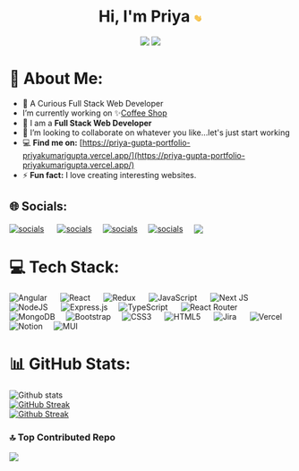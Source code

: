 <h1 align="center"> Hi, I'm Priya <img src="https://raw.githubusercontent.com/ABSphreak/ABSphreak/master/gifs/Hi.gif" width="3%"/> </h1> 
<p align="center"><img src="https://visitor-badge.laobi.icu/badge?page_id=Priya31Gupta.Priya31Gupta"> <img src="https://img.shields.io/github/followers/Priya31Gupta?label=Follow&style=social)](https://github.com/Priya31Gupta"></p>

# 💫 About Me:
- 🌱 A Curious  Full Stack Web Developer
- I’m currently working on ✨[Coffee Shop](https://github.com/Priya31Gupta/coffee-shop-fe)
- 🌟 I am a **Full Stack Web Developer**
- 👯 I’m looking to collaborate on whatever you like...let's just start working
- 💻 **Find me on:** [https://priya-gupta-portfolio-priyakumarigupta.vercel.app/](https://priya-gupta-portfolio-priyakumarigupta.vercel.app/)
- ⚡ **Fun fact:** I love creating interesting websites.
  
## 🌐 Socials:
<p>
  <a href="https://www.linkedin.com/in/priya-kumari-gupta/" target="blank"><img align="center" src="https://img.shields.io/badge/LinkedIn-0077B5?style=for-the-badge&logo=linkedin&logoColor=white" alt="socials"/></a> &nbsp;&nbsp;&nbsp;&nbsp;
 <a href="mailto:priyakumarigupta790@gmail.com" target="blank"><img align="center" src="https://img.shields.io/badge/priyakumarigupta790@gmail.com-D14836?style=for-the-badge&logo=gmail&logoColor=white" alt="socials"/></a>&nbsp;&nbsp;&nbsp;&nbsp;
<a href="https://twitter.com/Priya31g" target="blank"><img align="center" src="https://img.shields.io/badge/Priya31g-%231DA1F2.svg?style=for-the-badge&logo=Twitter&logoColor=white" alt="socials"/></a>&nbsp;&nbsp;&nbsp;&nbsp;
 <a href="https://github.com/Priya31Gupta" target="blank"><img align="center" src="https://img.shields.io/badge/github-%23121011.svg?style=for-the-badge&logo=github&logoColor=white" alt="socials"/></a>&nbsp;&nbsp;&nbsp;&nbsp;
 <a href="https://priya-gupta-portfolio.vercel.app/" target="blank"><img align="center" src="https://img.shields.io/badge/Portfolio-%23000000.svg?style=for-the-badge&logo=firefox&logoColor=#FF7139"></a>&nbsp;&nbsp;&nbsp;&nbsp;
</p>

# 💻 Tech Stack:

![Angular](https://img.shields.io/badge/angular-%23DD0031.svg?style=for-the-badge&logo=angular&logoColor=white) &nbsp;&nbsp;&nbsp;&nbsp;
![React](https://img.shields.io/badge/react-%2320232a.svg?style=for-the-badge&logo=react&logoColor=%2361DAFB) &nbsp;&nbsp;&nbsp;&nbsp;
![Redux](https://img.shields.io/badge/redux-%23593d88.svg?style=for-the-badge&logo=redux&logoColor=white) &nbsp;&nbsp;&nbsp;&nbsp;
![JavaScript](https://img.shields.io/badge/javascript-%23323330.svg?style=for-the-badge&logo=javascript&logoColor=%23F7DF1E) &nbsp;&nbsp;&nbsp;&nbsp;
![Next JS](https://img.shields.io/badge/Next-black?style=for-the-badge&logo=next.js&logoColor=white) &nbsp;&nbsp;&nbsp;&nbsp;
![NodeJS](https://img.shields.io/badge/node.js-6DA55F?style=for-the-badge&logo=node.js&logoColor=white) &nbsp;&nbsp;&nbsp;&nbsp;
![Express.js](https://img.shields.io/badge/express.js-%23404d59.svg?style=for-the-badge&logo=express&logoColor=%2361DAFB)&nbsp;&nbsp;&nbsp;&nbsp;
![TypeScript](https://img.shields.io/badge/TypeScript-007ACC?style=for-the-badge&logo=typescript&logoColor=white) &nbsp;&nbsp;&nbsp;&nbsp;
![React Router](https://img.shields.io/badge/React_Router-CA4245?style=for-the-badge&logo=react-router&logoColor=white)&nbsp;&nbsp;&nbsp;&nbsp;
![MongoDB](https://img.shields.io/badge/MongoDB-%234ea94b.svg?style=for-the-badge&logo=mongodb&logoColor=white)&nbsp;&nbsp;&nbsp;&nbsp;
![Bootstrap](https://img.shields.io/badge/bootstrap-%238511FA.svg?style=for-the-badge&logo=bootstrap&logoColor=white)&nbsp;&nbsp;&nbsp;&nbsp;
![CSS3](https://img.shields.io/badge/css3-%231572B6.svg?style=for-the-badge&logo=css3&logoColor=white) &nbsp;&nbsp;&nbsp;&nbsp;
![HTML5](https://img.shields.io/badge/html5-%23E34F26.svg?style=for-the-badge&logo=html5&logoColor=white) &nbsp;&nbsp;&nbsp;&nbsp;
![Jira](https://img.shields.io/badge/jira-%230A0FFF.svg?style=for-the-badge&logo=jira&logoColor=white) &nbsp;&nbsp;&nbsp;&nbsp;
![Vercel](https://img.shields.io/badge/vercel-%23000000.svg?style=for-the-badge&logo=vercel&logoColor=white)&nbsp;&nbsp;&nbsp;&nbsp;
![Notion](https://img.shields.io/badge/Notion-%23000000.svg?style=for-the-badge&logo=notion&logoColor=white)&nbsp;&nbsp;&nbsp;&nbsp;
![MUI](https://img.shields.io/badge/MUI-%230081CB.svg?style=for-the-badge&logo=mui&logoColor=white)&nbsp;&nbsp;&nbsp;&nbsp;

# 📊 GitHub Stats:
![Github stats](https://github-readme-stats.vercel.app/api?username=Priya31Gupta&show_icons=true&locale=en&title_color=5271ff&text_color=000000&icon_color=5271ff&bg_color=fffff) <br/>
[![GitHub Streak](https://github-readme-streak-stats.herokuapp.com/?user=Priya31Gupta&background=ffffff&ring=5271ff&fire=5271ff&currStreakNum=5271ff&sideNums=5271ff&currStreakLabel=000000&sideLabels=000000&dates=000000)](https://git.io/streak-stats)<br/>
[![Github Streak](https://github-readme-stats.vercel.app/api/top-langs/?username=Priya31Gupta&width=600px&locale=en&title_color=5271ff&text_color=000000&icon_color=5271ff&bg_color=fffff)](https://git.io/streak-stats)

### 🔝 Top Contributed Repo
![](https://github-contributor-stats.vercel.app/api?username=Priya31Gupta&limit=5&combine_all_yearly_contributions=truelocale=en&title_color=5271ff&text_color=000000&icon_color=5271ff&bg_color=fffff)
